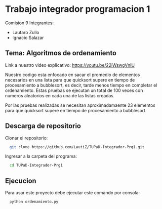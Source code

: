 # Trabajo integrador programacion 1
Comision 9
Integrantes:

- Lautaro Zullo
- Ignacio Salazar

## Tema: Algoritmos de ordenamiento
Link a nuestro video explicativo: https://youtu.be/22iWswgVnlU

Nuestro codigo esta enfocado en sacar el promedio de elementos necesarios en una lista para que quicksort supere en tiempo de procesamiento a bubblesort, es decir, tarde menos tiempo en completar el ordenamiento. Estas pruebas se ejecutan un total de 100 veces con numeros aleatorios en cada una de las listas creadas.

Por las pruebas realizadas se necesitan aproximadamaente 23 elementos para que quicksort supere en tiempo de procesamiento a bubblesort.

## Descarga de repositorio

Clonar el repositorio:

```bash
  git clone https://github.com/LautiZ/TUPaD-Integrador-Prg1.git
```

Ingresar a la carpeta del programa:

```bash
  cd TUPaD-Integrador-Prg1
```

## Ejecucion

Para usar este proyecto debe ejecutar este comando por consola:

```bash
  python ordenamiento.py
```
